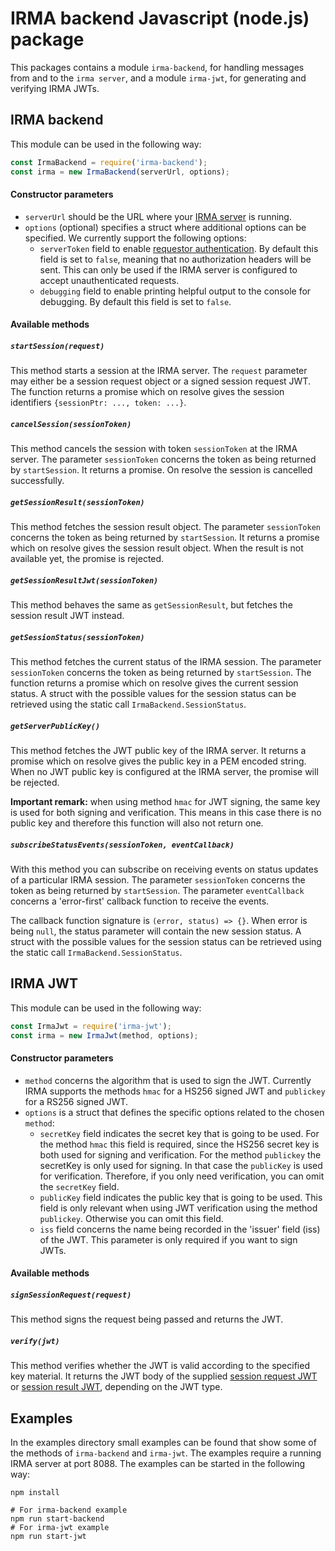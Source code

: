 # IRMA backend Javascript (node.js) package

This packages contains a module `irma-backend`, for handling messages from and to the `irma server`,
and a module `irma-jwt`, for generating and verifying IRMA JWTs.

## IRMA backend
This module can be used in the following way:
```javascript
const IrmaBackend = require('irma-backend');
const irma = new IrmaBackend(serverUrl, options);
```
#### Constructor parameters

 - `serverUrl` should be the URL where your [IRMA server](https://irma.app/docs/irma-server/)
   is running.
 - `options` (optional) specifies a struct where additional options can be specified.
   We currently support the following options:
    - `serverToken` field to enable
      [requestor authentication](https://irma.app/docs/irma-server/#requestor-authentication).
      By default this field is set to `false`, meaning that no authorization headers will be sent. 
      This can only be used if the IRMA server is configured to accept unauthenticated requests.
    - `debugging` field to enable printing helpful output to the console for debugging.
      By default this field is set to `false`.

#### Available methods
##### `startSession(request)`
This method starts a session at the IRMA server. The `request` parameter may either
be a session request object or a signed session request JWT. The function returns
a promise which on resolve gives the session identifiers `{sessionPtr: ..., token: ...}`.

##### `cancelSession(sessionToken)`
This method cancels the session with token `sessionToken` at the IRMA server. The parameter
`sessionToken` concerns the token as being returned by `startSession`. It returns a promise.
On resolve the session is cancelled successfully.

##### `getSessionResult(sessionToken)`
This method fetches the session result object. The parameter `sessionToken` concerns the token
as being returned by `startSession`. It returns a promise which on resolve gives the session
result object. When the result is not available yet, the promise is rejected.

##### `getSessionResultJwt(sessionToken)`
This method behaves the same as `getSessionResult`, but fetches the session result JWT instead.

##### `getSessionStatus(sessionToken)`
This method fetches the current status of the IRMA session. The parameter `sessionToken` concerns
the token as being returned by `startSession`. The function returns a promise which on resolve
gives the current session status. A struct with the possible values for the session status
can be retrieved using the static call `IrmaBackend.SessionStatus`.

##### `getServerPublicKey()`
This method fetches the JWT public key of the IRMA server. It returns a promise which on resolve
gives the public key in a PEM encoded string. When no JWT public key is configured at the IRMA server,
the promise will be rejected.

**Important remark:** when using method `hmac` for JWT signing, the same key is used for both
signing and verification. This means in this case there is no public key and therefore this
function will also not return one.

##### `subscribeStatusEvents(sessionToken, eventCallback)`
With this method you can subscribe on receiving events on status updates of a particular IRMA
session. The parameter `sessionToken` concerns the token as being returned by `startSession`.
The parameter `eventCallback` concerns a 'error-first' callback function to receive the events.

The callback function signature is `(error, status) => {}`. When error is being `null`, the status
parameter will contain the new session status. A struct with the possible values for the session
status can be retrieved using the static call `IrmaBackend.SessionStatus`.

## IRMA JWT
This module can be used in the following way:
```javascript
const IrmaJwt = require('irma-jwt');
const irma = new IrmaJwt(method, options);
```

#### Constructor parameters
 - `method` concerns the algorithm that is used to sign the JWT. Currently IRMA supports the methods
   `hmac` for a HS256 signed JWT and `publickey` for a RS256 signed JWT.
 - `options` is a struct that defines the specific options related to the chosen `method`:
    - `secretKey` field indicates the secret key that is going to be used. For the method `hmac` this
    field is required, since the HS256 secret key is both used for signing and verification. 
    For the method `publickey` the secretKey is only used for signing. In that case the `publicKey`
    is used for verification. Therefore, if you only need verification, you can omit the `secretKey` field.
    - `publicKey` field indicates the public key that is going to be used. This field is only relevant
    when using JWT verification using the method `publickey`. Otherwise you can omit this field. 
    - `iss` field concerns the name being recorded in the 'issuer' field (iss) of the JWT. This parameter is only
   required if you want to sign JWTs.

#### Available methods
##### `signSessionRequest(request)`
This method signs the request being passed and returns the JWT.

##### `verify(jwt)`
This method verifies whether the JWT is valid according to the specified key material.
It returns the JWT body of the supplied [session request JWT](https://irma.app/docs/session-requests/#jwts-signed-session-requests)
or [session result JWT](https://irma.app/docs/api-irma-server/#get-session-token-result-jwt),
depending on the JWT type.

## Examples
In the examples directory small examples can be found that show some of the methods of `irma-backend`
and `irma-jwt`. The examples require a running IRMA server at port 8088. The examples can be started
in the following way:
```
npm install

# For irma-backend example
npm run start-backend
# For irma-jwt example
npm run start-jwt
```
